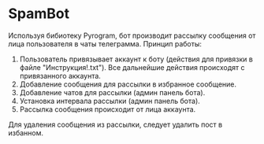 # SpamBot

Используя бибиотеку Pyrogram, бот производит рассылку сообщения от лица пользователя в чаты телеграмма.
Принцип работы: 
1) Пользователь привязывает аккаунт к боту (действия для привязки в файле "Инструкция!.txt"). Все дальнейшие действия происходят с привязанного аккаунта.
2) Добавление сообщения для рассылки в избранное сообщение.
3) Добавление чатов для рассылки (админ панель бота).
4) Установка интервала рассылки (админ панель бота).
5) Рассылка сообщения происходит от лица аккаунта.

Для удаления сообщения из рассылки, следует удалить пост в избанном.

